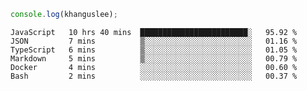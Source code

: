 ```js
console.log(khanguslee);
```

<!--START_SECTION:waka-->

```text
JavaScript   10 hrs 40 mins  ████████████████████████░   95.92 %
JSON         7 mins          ▒░░░░░░░░░░░░░░░░░░░░░░░░   01.16 %
TypeScript   6 mins          ▒░░░░░░░░░░░░░░░░░░░░░░░░   01.05 %
Markdown     5 mins          ▒░░░░░░░░░░░░░░░░░░░░░░░░   00.79 %
Docker       4 mins          ░░░░░░░░░░░░░░░░░░░░░░░░░   00.60 %
Bash         2 mins          ░░░░░░░░░░░░░░░░░░░░░░░░░   00.37 %
```

<!--END_SECTION:waka-->

<!--
**khanguslee/khanguslee** is a ✨ _special_ ✨ repository because its `README.md` (this file) appears on your GitHub profile.

Here are some ideas to get you started:

- 🔭 I’m currently working on ...
- 🌱 I’m currently learning ...
- 👯 I’m looking to collaborate on ...
- 🤔 I’m looking for help with ...
- 💬 Ask me about ...
- 📫 How to reach me: ...
- 😄 Pronouns: ...
- ⚡ Fun fact: ...
-->
